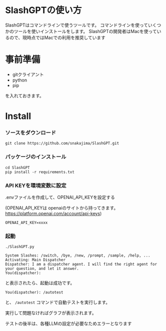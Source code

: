 # SlashGPTの使い方

SlashGPTはコマンドラインで使うツールです。
コマンドラインを使っていくつかのツールを使いインストールをします。
SlashGPTの開発者はMacを使っているので、現時点ではMacでの利用を推奨しています

# 事前準備

- gitクライアント
- python
- pip

を入れておきます。

# Install

### ソースをダウンロード

```
git clone https://github.com/snakajima/SlashGPT.git
```

### パッケージのインストール

```
cd SlashGPT
pip install -r requirements.txt
```


### API KEYを環境変数に設定

.envファイルを作成して、OPENAI_API_KEYを設定する


(OPENAI_API_KEYは openaiのサイトから持ってきます。https://platform.openai.com/account/api-keys)

```.env
OPENAI_API_KEY=xxxx
```

### 起動

```
./SlashGPT.py 
```

```
System Slashes: /switch, /bye, /new, /prompt, /sample, /help, ...
Activating: Main Dispatcher
Dispatcher: I am a dispatcher agent. I will find the right agent for your question, and let it answer.
You(dispatcher):
```

と表示されたら、起動は成功です。


```
You(dispatcher): /autotest
```

と、 `/autotest` コマンドで自動テストを実行します。

実行して問題なければグラフが表示されます。

テストの後半は、各種LLMの設定が必要なためエラーとなります

